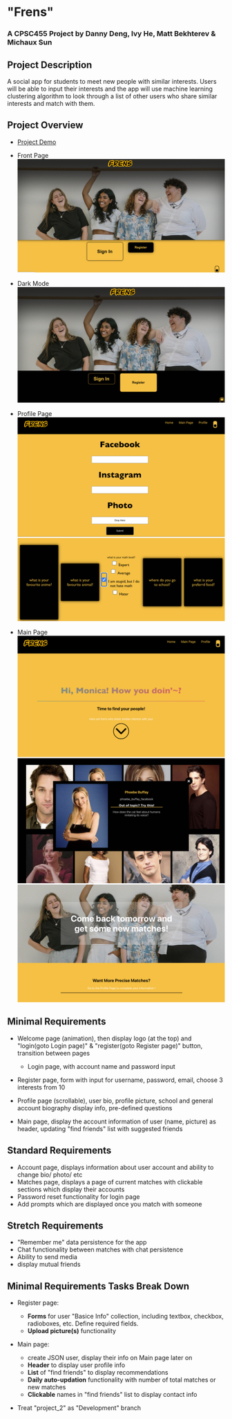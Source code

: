 # "Frens"

### A CPSC455 Project by Danny Deng, Ivy He, Matt Bekhterev &amp; Michaux Sun

## Project Description

A social app for students to meet new people with similar interests. Users will be able to input their interests and the app will use machine learning clustering algorithm to look through a list of other users who share similar interests and match with them.

## Project Overview

- [Project Demo](https://frens-app.herokuapp.com/)

- Front Page
  ![Alt text](./frens-web/src/images/overview1.png?raw=true "Optional Title")

- Dark Mode
  ![Alt text](./frens-web/src/images/overview6.png?raw=true "Optional Title")

- Profile Page
  ![Alt text](./frens-web/src/images/overview5.png?raw=true "Optional Title")
  ![Alt text](./frens-web/src/images/overview7.png?raw=true "Optional Title")

- Main Page
  ![Alt text](./frens-web/src/images/overview3.png?raw=true "Optional Title")
  ![Alt text](./frens-web/src/images/overview2.png?raw=true "Optional Title")
  ![Alt text](./frens-web/src/images/overview4.png?raw=true "Optional Title")

## Minimal Requirements

- Welcome page (animation), then display logo (at the top) and "login(goto Login page)" & "register(goto Register page)" button, transition between pages

  - Login page, with account name and password input

- Register page, form with input for username, password, email, choose 3 interests from 10
- Profile page (scrollable), user bio, profile picture, school and general account biography display info, pre-defined questions
- Main page, display the account information of user (name, picture) as header, updating "find friends" list with suggested friends

## Standard Requirements

- Account page, displays information about user account and ability to change bio/ photo/ etc
- Matches page, displays a page of current matches with clickable sections which display their accounts
- Password reset functionality for login page
- Add prompts which are displayed once you match with someone

## Stretch Requirements

- "Remember me" data persistence for the app
- Chat functionality between matches with chat persistence
- Ability to send media
- display mutual friends

## Minimal Requirements Tasks Break Down

- Register page:
  - **Forms** for user "Basice Info" collection, including textbox, checkbox, radioboxes, etc. Define required fields.
  - **Upload picture(s)** functionality
- Main page:

  - create JSON user, display their info on Main page later on
  - **Header** to display user profile info
  - **List** of "find friends" to display recommendations
  - **Daily auto-updation** functionality with number of total matches or new matches
  - **Clickable** names in "find friends" list to display contact info

- Treat "project_2" as "Development" branch
